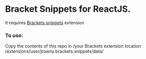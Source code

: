 Bracket Snippets for ReactJS.
===

It requires [Brackets snippets](https://github.com/jrowny/brackets-snippets) extension

### To use:

Copy the contents of this repo in
    /your Brackets extension location /extensions/user/jrowny.brackets.snippets/data/

